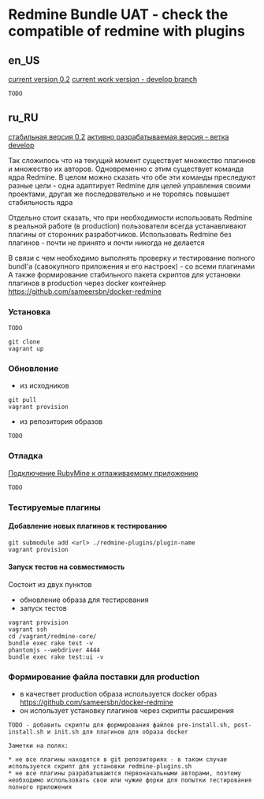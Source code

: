 # Redmine Bundle UAT - check the compatible of redmine with plugins

## en_US

[current version 0.2](https://github.com/silverbulleters/redmine-bundle-uat/releases/tag/0.2)
[сurrent work version - develop branch](https://github.com/silverbulleters/redmine-bundle-uat/tree/develop)

~~~
TODO
~~~

## ru_RU

[стабильная версия 0.2](https://github.com/silverbulleters/redmine-bundle-uat/releases/tag/0.2)
[активно разрабатываемая версия - ветка develop](https://github.com/silverbulleters/redmine-bundle-uat/tree/develop)

Так сложилось что на текущий момент существует множество плагинов и множество их авторов. Одновременно с этим существует команда ядра Redmine. 
В целом можно сказать что обе эти команды преследуют разные цели - одна адаптирует Redmine для целей управления своими проектами, другая же последовательно и не торопясь повышает стабильность ядра 

Отдельно стоит сказать, что при необходимости использовать Redmine в реальной работе (в production) пользователи всегда устанавливают плагины от сторонних разработчиков.
Использовать Redmine без плагинов - почти не принято и почти никогда не делается

В связи с чем необходимо выполнять проверку и тестирование полного bundl'а (савокупного приложения и его настроек) - со всеми плагинами
А также формирование стабильного пакета скриптов для установки плагинов в production через docker контейнер https://github.com/sameersbn/docker-redmine

### Установка

~~~
TODO
~~~


```
git clone
vagrant up

```

### Обновление 

* из исходников

```
git pull 
vagrant provision 
```

* из репозитория образов

~~~
TODO
~~~

### Отладка

[Подключение RubyMine к отлаживаемому приложению](https://www.jetbrains.com/ruby/help/remote-debugging.html)

~~~
TODO
~~~

### Тестируемые плагины

#### Добавление новых плагинов к тестированию


```
git submodule add <url> ./redmine-plugins/plugin-name
vagrant provision
```

#### Запуск тестов на совместимость

Состоит из двух пунктов

* обновление образа для тестирования
* запуск тестов

```
vagrant provision 
vagrant ssh 
cd /vagrant/redmine-core/ 
bundle exec rake test -v 
phantomjs --webdriver 4444 
bundle exec rake test:ui -v
```

### Формирование файла поставки для production

* в качествет production образа используется docker образ https://github.com/sameersbn/docker-redmine
* он использует установку плагинов через скрипты расширения

~~~
TODO - добавить скрипты для формирования файлов pre-install.sh, post-install.sh и init.sh для плагинов для образа docker
~~~

~~~
Заметки на полях:

* не все плагины находятся в git репозиториях - в таком случае используется скрипт для установки redmine-plugins.sh
* не все плагины разрабатываются первоначальными авторами, поэтому необходимо использовать свои или чужие форки для попытки тестирования полного приложения
~~~